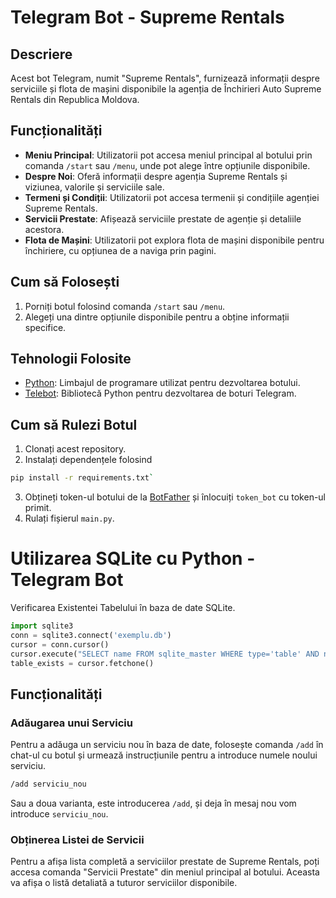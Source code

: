 # Telegram Bot - Supreme Rentals

## Descriere
Acest bot Telegram, numit "Supreme Rentals", furnizează informații despre serviciile și flota de mașini disponibile la agenția de Închirieri Auto Supreme Rentals din Republica Moldova.

## Funcționalități
- **Meniu Principal**: Utilizatorii pot accesa meniul principal al botului prin comanda `/start` sau `/menu`, unde pot alege între opțiunile disponibile.
- **Despre Noi**: Oferă informații despre agenția Supreme Rentals și viziunea, valorile și serviciile sale.
- **Termeni și Condiții**: Utilizatorii pot accesa termenii și condițiile agenției Supreme Rentals.
- **Servicii Prestate**: Afișează serviciile prestate de agenție și detaliile acestora.
- **Flota de Mașini**: Utilizatorii pot explora flota de mașini disponibile pentru închiriere, cu opțiunea de a naviga prin pagini.

## Cum să Folosești
1. Porniți botul folosind comanda `/start` sau `/menu`.
2. Alegeți una dintre opțiunile disponibile pentru a obține informații specifice.

## Tehnologii Folosite
- [Python](https://www.python.org/): Limbajul de programare utilizat pentru dezvoltarea botului.
- [Telebot](https://github.com/eternnoir/pyTelegramBotAPI): Bibliotecă Python pentru dezvoltarea de boturi Telegram.

## Cum să Rulezi Botul
1. Clonați acest repository.
2. Instalați dependențele folosind 
```bash
pip install -r requirements.txt`
```
3. Obțineți token-ul botului de la [BotFather](https://t.me/BotFather) și înlocuiți `token_bot` cu token-ul primit.
4. Rulați fișierul `main.py`.


# Utilizarea SQLite cu Python - Telegram Bot

Verificarea Existentei Tabelului în baza de date SQLite.
```python
import sqlite3
conn = sqlite3.connect('exemplu.db')
cursor = conn.cursor()
cursor.execute("SELECT name FROM sqlite_master WHERE type='table' AND name='about_servici';")
table_exists = cursor.fetchone()
```
## Funcționalități

### Adăugarea unui Serviciu
Pentru a adăuga un serviciu nou în baza de date, folosește comanda `/add` în chat-ul cu botul și urmează instrucțiunile pentru a introduce numele noului serviciu.

```bash
/add serviciu_nou
```
Sau a doua varianta, este introducerea `/add`, și deja în mesaj nou vom introduce `serviciu_nou`.
### Obținerea Listei de Servicii
Pentru a afișa lista completă a serviciilor prestate de Supreme 
Rentals, poți accesa comanda "Servicii Prestate" din meniul principal
al botului. Aceasta va afișa o listă detaliată a tuturor serviciilor disponibile.